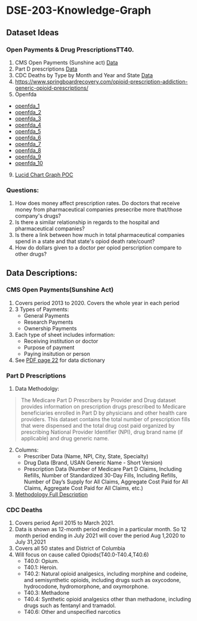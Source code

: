 # DSE-203-Knowledge-Graph

## Dataset Ideas
### Open Payments & Drug PrescriptionsTT40.
1. CMS Open Payments (Sunshine act) [Data](https://openpaymentsdata.cms.gov/datasets?sort=modified)
2. Part D prescriptions [Data](https://data.cms.gov/provider-summary-by-type-of-service/medicare-part-d-prescribers/medicare-part-d-prescribers-by-provider-and-drug/data/2019)
3. CDC Deaths by Type by Month and Year and State [Data](https://data.cdc.gov/NCHS/VSRR-Provisional-Drug-Overdose-Death-Counts/xkb8-kh2a/)
4. https://www.springboardrecovery.com/opioid-prescription-addiction-generic-opioid-prescriptions/
5. Openfda
- [openfda_1](https://download.open.fda.gov/drug/label/drug-label-0001-of-0010.json.zip)
- [openfda_2](https://download.open.fda.gov/drug/label/drug-label-0002-of-0010.json.zip)
- [openfda_3](https://download.open.fda.gov/drug/label/drug-label-0003-of-0010.json.zip)
- [openfda_4](https://download.open.fda.gov/drug/label/drug-label-0004-of-0010.json.zip)
- [openfda_5](https://download.open.fda.gov/drug/label/drug-label-0005-of-0010.json.zip)
- [openfda_6](https://download.open.fda.gov/drug/label/drug-label-0006-of-0010.json.zip)
- [openfda_7](https://download.open.fda.gov/drug/label/drug-label-0007-of-0010.json.zip)
- [openfda_8](https://download.open.fda.gov/drug/label/drug-label-0008-of-0010.json.zip)
- [openfda_9](https://download.open.fda.gov/drug/label/drug-label-0009-of-0010.json.zip)
- [openfda_10](https://download.open.fda.gov/drug/label/drug-label-0010-of-0010.json.zip)
   
   
   
9. [Lucid Chart Graph POC](https://lucid.app/lucidchart/e4d591c7-a579-4043-903f-c08cebcb67b1/edit?viewport_loc=-11%2C-11%2C1571%2C876%2C0_0&invitationId=inv_f837e136-888d-478a-a245-304858e2eff7)

### Questions:
1. How does money affect prescription rates. Do doctors that receive money from pharmaceutical companies presecribe more that/those company's drugs?
2. Is there a similar relationship in regards to the hospital and pharmaceutical companies?
3. Is there a link between how much in total pharmaceutical companies spend in a state and that state's opiod death rate/count?
4. How do dollars given to a doctor per opiod perscription compare to other drugs?

## Data Descriptions:

### CMS Open Payments(Sunshine Act)
1. Covers period 2013 to 2020. Covers the whole year in each period
2. 3 Types of Payments:
   - General Payments
   - Research Payments
   - Ownership Payments
3. Each type of sheet includes information:
   - Receiving institution or doctor
   - Purpose of payment
   - Paying insitution or person
4. See [PDF page 22](https://www.cms.gov/OpenPayments/Downloads/OpenPaymentsDataDictionary.pdf) for data dictionary
### Part D Prescriptions
1. Data Methodolgy:
>The Medicare Part D Prescribers by Provider and Drug dataset provides information on prescription drugs prescribed to Medicare beneficiaries enrolled in Part D by physicians and other health care providers. This dataset contains the total number of prescription fills that were dispensed and the total drug cost paid organized by prescribing National Provider Identifier (NPI), drug brand name (if applicable) and drug generic name.
2. Columns:
   - Prescriber Data (Name, NPI, City, State, Specialty)
   - Drug Data (Brand, USAN Generic Name - Short Version)
   - Prescription Data (Number of Medicare Part D Claims, Including Refills, Number of Standardized 30-Day Fills, Including Refills, Number of Day’s Supply for All Claims, Aggregate Cost Paid for All Claims, Aggregate Cost Paid for All Claims, etc.)
3. [Methodology Full Description](https://data.cms.gov/resources/medicare-part-d-prescribers-by-provider-and-drug-data-dictionary)


### CDC Deaths
1. Covers period April 2015 to March 2021.
2. Data is shown as 12-month period ending in a particular month. So 12 month period ending in July 2021 will cover the period Aug 1,2020 to July 31,2021
3. Covers all 50 states and District of Columbia
4. Will focus on cause called Opiods(T40.0-T40.4,T40.6)
   - T40.0: Opium.
   - T40.1: Heroin.
   - T40.2: Natural opioid analgesics, including morphine and codeine, and semisynthetic opioids, including drugs such as oxycodone, hydrocodone, hydromorphone, and oxymorphone.
   - T40.3: Methadone
   - T40.4: Synthetic opioid analgesics other than methadone, including drugs such as fentanyl and tramadol.
   - T40.6: Other and unspecified narcotics
